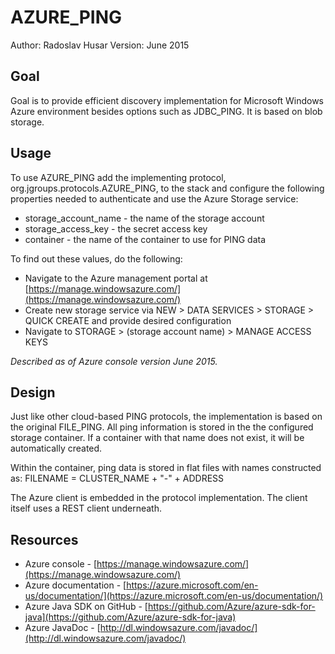 AZURE_PING
==========

Author: Radoslav Husar
Version: June 2015

Goal
----

Goal is to provide efficient discovery implementation for Microsoft Windows Azure environment besides options such
as JDBC_PING. It is based on blob storage.


Usage
-----

To use AZURE_PING add the implementing protocol, org.jgroups.protocols.AZURE_PING, to the stack and configure the
following properties needed to authenticate and use the Azure Storage service:

 * storage_account_name - the name of the storage account
 * storage_access_key - the secret access key
 * container - the name of the container to use for PING data

To find out these values, do the following:

 * Navigate to the Azure management portal at [https://manage.windowsazure.com/](https://manage.windowsazure.com/)
 * Create new storage service via NEW &gt; DATA SERVICES &gt; STORAGE &gt; QUICK CREATE and provide desired
   configuration
 * Navigate to STORAGE &gt; (storage account name) &gt; MANAGE ACCESS KEYS

 _Described as of Azure console version June 2015._


Design
------

Just like other cloud-based PING protocols, the implementation is based on the original FILE_PING. All ping information
is stored in the the configured storage container. If a container with that name does not exist, it will be
automatically created.

Within the container, ping data is stored in flat files with names constructed as:
FILENAME = CLUSTER_NAME + "-" + ADDRESS

The Azure client is embedded in the protocol implementation. The client itself uses a REST client underneath.


Resources
---------

* Azure console - [https://manage.windowsazure.com/](https://manage.windowsazure.com/)
* Azure documentation - [https://azure.microsoft.com/en-us/documentation/](https://azure.microsoft.com/en-us/documentation/)
* Azure Java SDK on GitHub - [https://github.com/Azure/azure-sdk-for-java](https://github.com/Azure/azure-sdk-for-java)
* Azure JavaDoc - [http://dl.windowsazure.com/javadoc/](http://dl.windowsazure.com/javadoc/)

